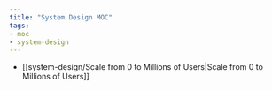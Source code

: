 ```yaml
---
title: "System Design MOC"
tags:
- moc
- system-design
---
```


- [[system-design/Scale from 0 to Millions of Users|Scale from 0 to Millions of Users]]